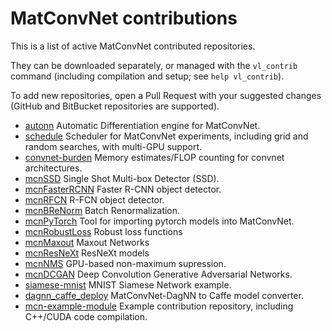 # MatConvNet contributions

This is a list of active MatConvNet contributed repositories.

They can be downloaded separately, or managed with the `vl_contrib` command (including compilation and setup; see `help vl_contrib`).

To add new repositories, open a Pull Request with your suggested changes (GitHub and BitBucket repositories are supported).

* [autonn](https://github.com/vlfeat/autonn) Automatic Differentiation engine for MatConvNet.
* [schedule](https://github.com/jotaf98/schedule)  Scheduler for MatConvNet experiments, including grid and random searches, with multi-GPU support.
* [convnet-burden](https://github.com/albanie/convnet-burden) Memory estimates/FLOP counting for convnet architectures.
* [mcnSSD](https://github.com/albanie/mcnSSD) Single Shot Multi-box Detector (SSD).
* [mcnFasterRCNN](https://github.com/albanie/mcnFasterRCNN) Faster R-CNN object detector.
* [mcnRFCN](https://github.com/albanie/mcnRFCN) R-FCN object detector.
* [mcnBReNorm](https://github.com/albanie/mcnBReNorm) Batch Renormalization.
* [mcnPyTorch](https://github.com/albanie/mcnPyTorch) Tool for importing pytorch models into MatConvNet.
* [mcnRobustLoss](https://github.com/albanie/mcnRobustLoss) Robust loss functions
* [mcnMaxout](https://github.com/albanie/mcnMaxout) Maxout Networks
* [mcnResNeXt](https://github.com/albanie/mcnResNeXt) ResNeXt models
* [mcnNMS](https://github.com/albanie/mcnNMS) GPU-based non-maximum supression.
* [mcnDCGAN](https://github.com/hbilen/mcnDCGAN) Deep Convolution Generative Adversarial Networks.
* [siamese-mnist](https://github.com/lenck/siamese-mnist) MNIST Siamese Network example.
* [dagnn_caffe_deploy](https://github.com/ecoto/dagnn_caffe_deploy) MatConvNet-DagNN to Caffe model converter.
* [mcn-example-module](https://github.com/lenck/mcn-example-module) Example contribution repository, including C++/CUDA code compilation.
